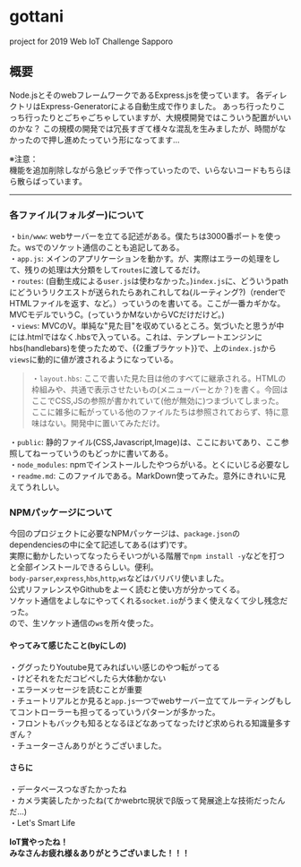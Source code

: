 
# gottani

project for 2019 Web IoT Challenge Sapporo

## 概要

Node.jsとそのwebフレームワークであるExpress.jsを使っています。
各ディレクトリはExpress-Generatorによる自動生成で作りました。
あっち行ったりこっち行ったりとごちゃごちゃしていますが、大規模開発ではこういう配置がいいのかな？
この規模の開発では冗長すぎて様々な混乱を生みましたが、時間がなかったので押し進めたっていう形になってます…

※注意：  
機能を追加削除しながら急ピッチで作っていったので、いらないコードもちらほら散らばっています。

---

### 各ファイル(フォルダー)について

・`bin/www`: webサーバーを立てる記述がある。僕たちは3000番ポートを使った。wsでのソケット通信のことも追記してある。  
・`app.js`: メインのアプリケーションを動かす。が、実際はエラーの処理をして、残りの処理は大分類をして`routes`に渡してるだけ。  
・`routes`: (自動生成による`user.js`は使わなかった。)`index.js`に、どういうpathにどういうリクエストが送られたらあれこれしてね(ルーティング?)（renderでHTMLファイルを返す、など。）っていうのを書いてる。ここが一番カギかな。MVCモデルでいうC。(っていうかMないからVCだけだけど。)  
・`views`: MVCのV。単純な"見た目"を収めているところ。気づいたと思うが中には.htmlではなく.hbsで入っている。これは、テンプレートエンジンにhbs(handlebars)を使ったためで、{{2重ブラケット}}で、上の`index.js`から`views`に動的に値が渡されるようになっている。  
>・`layout.hbs`: ここで書いた見た目は他のすべてに継承される。HTMLの枠組みや、共通で表示させたいもの(メニューバーとか？)を書く。今回はここでCSS,JSの参照が書かれていて(他が無効に)つまづいてしまった。  
> ここに雑多に転がっている他のファイルたちは参照されておらず、特に意味はない。開発中に置いてみただけ。  

・`public`: 静的ファイル(CSS,Javascript,Image)は、ここにおいてあり、ここ参照してねーっていうのもどっかに書いてある。  
・`node_modules`: npmでインストールしたやつらがいる。とくにいじる必要なし  
・`readme.md`: このファイルである。MarkDown使ってみた。意外にきれいに見えてうれしい。  

### NPMパッケージについて

今回のプロジェクトに必要なNPMパッケージは、`package.json`のdependenciesの中に全て記述してある(はず)です。  
実際に動かしたいってなったらそいつがいる階層で`npm install -y`などを打つと全部インストールできるらしい。便利。  
`body-parser`,`express`,`hbs`,`http`,`ws`などはバリバリ使いました。  
公式リファレンスやGithubをよーく読むと使い方が分かってくる。  
ソケット通信をよしなにやってくれる`socket.io`がうまく使えなくて少し残念だった。  
ので、生ソケット通信の`ws`を所々使った。  

#### やってみて感じたこと(byにしの)

・ググったりYoutube見てみればいい感じのやつ転がってる  
・けどそれをただコピペしたら大体動かない  
・エラーメッセージを読むことが重要  
・チュートリアルとか見ると`app.js`一つでwebサーバー立ててルーティングもしてコントローラーも担ってるっていうパターンが多かった。  
・フロントもバックも知るとなるほどなあってなったけど求められる知識量多すぎん？  
・チューターさんありがとうございました。  

#### さらに

・データベースつなぎたかったね  
・カメラ実装したかったね(てかwebrtc現状でβ版って発展途上な技術だったんだ…)  
・Let's Smart Life  

__IoT賞やったね！__  
__みなさんお疲れ様＆ありがとうございました！！！__
